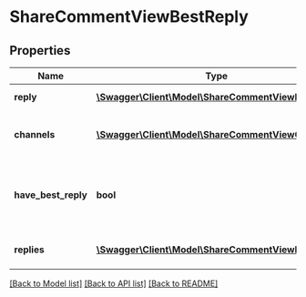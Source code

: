 # ShareCommentViewBestReply

## Properties
Name | Type | Description | Notes
------------ | ------------- | ------------- | -------------
**reply** | [**\Swagger\Client\Model\ShareCommentViewReply**](ShareCommentViewReply.md) | Best reply object | 
**channels** | [**\Swagger\Client\Model\ShareCommentViewChannels**](ShareCommentViewChannels.md) | Return channel of comment object | [optional] 
**have_best_reply** | **bool** | If comment have best reply - true, otherwise - false | 
**replies** | [**\Swagger\Client\Model\ShareCommentViewReplies[]**](ShareCommentViewReplies.md) | Array of comment replies | [optional] 

[[Back to Model list]](../README.md#documentation-for-models) [[Back to API list]](../README.md#documentation-for-api-endpoints) [[Back to README]](../README.md)


